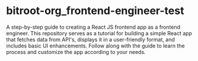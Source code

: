 # bitroot-org_frontend-engineer-test
A step-by-step guide to creating a React JS frontend app as a frontend engineer. This repository serves as a tutorial for building a simple React app that fetches data from API's, displays it in a user-friendly format, and includes basic UI enhancements. Follow along with the guide to learn the process and customize the app according to your needs.
